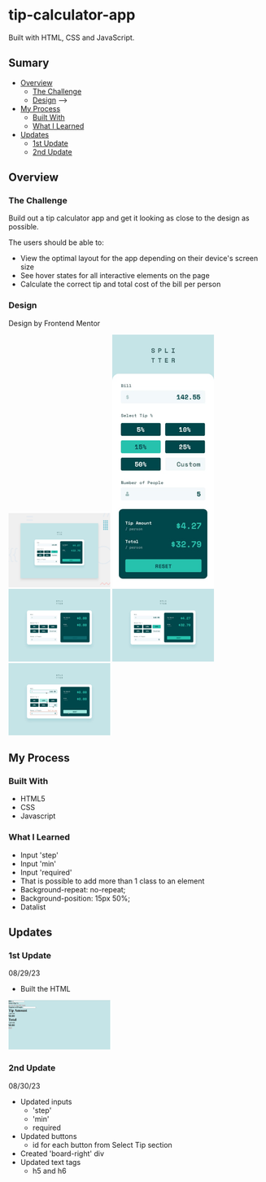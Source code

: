 # tip-calculator-app

<!-- Screenshot -->

Built with HTML, CSS and JavaScript.

## Sumary

- [Overview](#overview)
    - [The Challenge](#the-challenge)
    - [Design](#screenshot) -->
- [My Process](#my-process)
    - [Built With](#built-with)
    - [What I Learned](#what-i-learned)
- [Updates](#updates)
    - [1st Update](#1st-update)
    - [2nd Update](#2nd-update)
    <!-- - [3rd Update](#3rd-update) -->


## Overview

### The Challenge

Build out a tip calculator app and get it looking as close to the design as possible.

The users should be able to:

- View the optimal layout for the app depending on their device's screen size
- See hover states for all interactive elements on the page
- Calculate the correct tip and total cost of the bill per person


### Design
Design by Frontend Mentor
<br>
<p float="left">
    <img src="./design/desktop-preview.jpg" width="200">
    <img src="./design/mobile-design.jpg" width="200">
    <img src="./design/desktop-design-empty.jpg" width="200">
    <img src="./design/desktop-design-completed.jpg" width="200">
    <img src="./design/active-states.jpg" width="200">
</p>


## My Process

### Built With

- HTML5
- CSS
- Javascript

### What I Learned

- Input 'step'
- Input 'min'
- Input 'required'
- That is possible to add more than 1 class to an element
- Background-repeat: no-repeat;
- Background-position: 15px 50%;
- Datalist

## Updates

### 1st Update
08/29/23

- Built the HTML

<p float="left">
    <img src="./screenshot/tip-calculator.png" width="200">
</p>

### 2nd Update
08/30/23

- Updated inputs
    - 'step'
    - 'min'
    - required
- Updated buttons
    - id for each button from Select Tip section
- Created 'board-right' div
- Updated text tags
    - h5 and h6

<!-- - -->
<!-- - -->

<!-- <p float="left">
    <img src="" width="200">
</p> -->

<!-- ### 3rd Update -->
<!-- 00/00/00 -->

<!-- - -->
<!-- - -->
<!-- - -->

<!-- <p float="left">
    <img src="" width="200">
</p> -->


<!-- ### 4th Update -->
<!-- 00/00/00 -->

<!-- - -->
<!-- - -->
<!-- - -->

<!-- <p float="left">
    <img src="" width="200">
</p> -->



<!-- <p>The project is finished!</p> -->